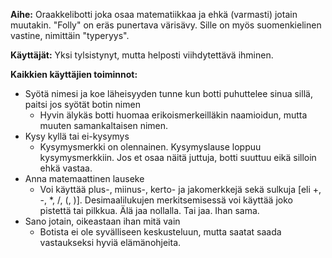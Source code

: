 **Aihe:** Oraakkelibotti joka osaa matematiikkaa ja ehkä (varmasti) jotain muutakin. "Folly" on eräs punertava värisävy. Sille on myös suomenkielinen vastine, nimittäin "typeryys".

**Käyttäjät:** Yksi tylsistynyt, mutta helposti viihdytettävä ihminen.

**Kaikkien käyttäjien toiminnot:**

* Syötä nimesi ja koe läheisyyden tunne kun botti puhuttelee sinua sillä, paitsi jos syötät botin nimen
  * Hyvin älykäs botti huomaa erikoismerkeilläkin naamioidun, mutta muuten samankaltaisen nimen.
* Kysy kyllä tai ei-kysymys
  * Kysymysmerkki on olennainen. Kysymyslause loppuu kysymysmerkkiin. Jos et osaa näitä juttuja, botti suuttuu eikä silloin ehkä vastaa.
* Anna matemaattinen lauseke
  * Voi käyttää plus-, miinus-, kerto- ja jakomerkkejä sekä sulkuja [eli +, -, *, /, (, )]. Desimaalilukujen merkitsemisessä voi käyttää joko pistettä tai pilkkua. Älä jaa nollalla. Tai jaa. Ihan sama.
* Sano jotain, oikeastaan ihan mitä vain
  * Botista ei ole syvälliseen keskusteluun, mutta saatat saada vastaukseksi hyviä elämänohjeita.
